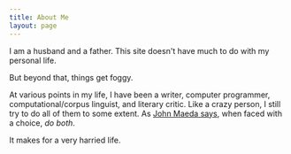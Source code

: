 ```yaml
---
title: About Me
layout: page
---
```


I am a husband and a father. This site doesn't have much to do with my personal
life.

But beyond that, things get foggy.

At various points in my life, I have been a writer, computer programmer,
computational/corpus linguist, and literary critic. Like a crazy person, I
still try to do all of them to some extent. As [John Maeda
says](http://weblogs.media.mit.edu/SIMPLICITY/archives/000228.html), when faced
with a choice, *do both*.

It makes for a very harried life.

